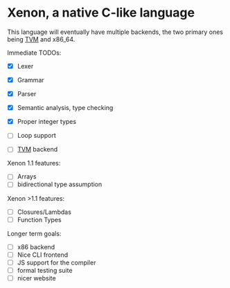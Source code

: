 # Xenon, a native C-like language

This language will eventually have multiple backends, the two primary ones being [TVM](https://github.com/adrian154/tvm) and x86_64.

Immediate TODOs:
- [x] Lexer
- [x] Grammar 
- [x] Parser
- [x] Semantic analysis, type checking
- [x] Proper integer types
- [ ] Loop support
- [ ] [TVM](https://github.com/adrian154/tvm) backend



Xenon 1.1 features:
- [ ] Arrays
- [ ] bidirectional type assumption

Xenon >1.1 features:
- [ ] Closures/Lambdas
- [ ] Function Types

Longer term goals:
- [ ] x86 backend
- [ ] Nice CLI frontend
- [ ] JS support for the compiler
- [ ] formal testing suite
- [ ] nicer website
